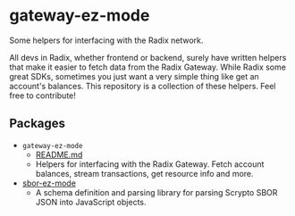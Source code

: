 # gateway-ez-mode

Some helpers for interfacing with the Radix network.

All devs in Radix, whether frontend or backend, surely have written helpers that make it easier to fetch data from the Radix Gateway. While Radix some great SDKs, sometimes you just want a very simple thing like get an account's balances. This repository is a collection of these helpers. Feel free to contribute!

## Packages

- `gateway-ez-mode`
    - [README.md](./packages/gateway-ez-mode/README.md)
    - Helpers for interfacing with the Radix Gateway. Fetch account balances, stream transactions, get resource info and more.
- [sbor-ez-mode](https://www.npmjs.com/package/@calamari-radix/sbor-ez-mode)
    - A schema definition and parsing library for parsing Scrypto SBOR JSON into JavaScript objects.
